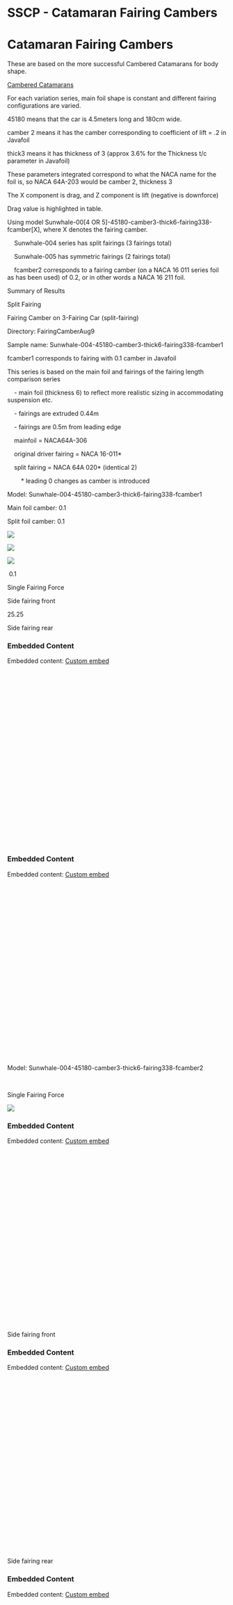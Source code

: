 # SSCP - Catamaran Fairing Cambers

# Catamaran Fairing Cambers

These are based on the more successful Cambered Catamarans for body shape.

[Cambered Catamarans](/home/sscp-2014-2015/aero-2014-2015/solidworks-flowsim-quick-simulations/cambered-catamarans)

For each variation series, main foil shape is constant and different fairing configurations are varied.

45180 means that the car is 4.5meters long and 180cm wide.

camber 2 means it has the camber corresponding to coefficient of lift = .2 in Javafoil

thick3 means it has thickness of 3 (approx 3.6% for the Thickness t/c parameter in Javafoil)

These parameters integrated correspond to what the NACA name for the foil is, so NACA 64A-203 would be camber 2, thickness 3

The X component is drag, and Z component is lift (negative is downforce)

Drag value is highlighted in table.

Using model Sunwhale-00[4 OR 5]-45180-camber3-thick6-fairing338-fcamber[X], where X denotes the fairing camber. 

    Sunwhale-004 series has split fairings (3 fairings total)

    Sunwhale-005 has symmetric fairings (2 fairings total)

    fcamber2 corresponds to a fairing camber (on a NACA 16 011 series foil as has been used) of 0.2, or in other words a NACA 16 211 foil.

Summary of Results

Split Fairing                                                                                        

Fairing Camber on 3-Fairing Car (split-fairing)

Directory: FairingCamberAug9

Sample name: Sunwhale-004-45180-camber3-thick6-fairing338-fcamber1

fcamber1 corresponds to fairing with 0.1 camber in Javafoil

This series is based on the main foil and fairings of the fairing length comparison series

    - main foil (thickness 6) to reflect more realistic sizing in accommodating suspension etc.

    - fairings are extruded 0.44m 

    - fairings are 0.5m from leading edge 

    mainfoil = NACA64A-306

    original driver fairing = NACA 16-011* 

    split fairing = NACA 64A 020* (identical 2)

        * leading 0 changes as camber is introduced

Model: Sunwhale-004-45180-camber3-thick6-fairing338-fcamber1

Main foil camber: 0.1 

Split foil camber: 0.1    

![](../../../../../assets/image_297c5ba4d7.png)

![](../../../../../assets/image_db6a9d79c6.png)

![](../../../../../assets/image_9ee5a266ec.png)

 0.1

Single Fairing Force

Side fairing front

25.25

Side fairing rear

### Embedded Content

Embedded content: [Custom embed]()

<iframe width="100%" height="400" src="" frameborder="0"></iframe>

### Embedded Content

Embedded content: [Custom embed]()

<iframe width="100%" height="400" src="" frameborder="0"></iframe>

Model: Sunwhale-004-45180-camber3-thick6-fairing338-fcamber2

 

Single Fairing Force

![](../../../../../assets/image_c546dcea27.png)

### Embedded Content

Embedded content: [Custom embed]()

<iframe width="100%" height="400" src="" frameborder="0"></iframe>

Side fairing front

### Embedded Content

Embedded content: [Custom embed]()

<iframe width="100%" height="400" src="" frameborder="0"></iframe>

Side fairing rear

### Embedded Content

Embedded content: [Custom embed]()

<iframe width="100%" height="400" src="" frameborder="0"></iframe>

Model: Sunwhale-004-45180-camber3-thick6-fairing338-fcamber3

SPLIT FAIRING <-----------> SYMMETRIC

![](../../../../../assets/image_6a7a2a22e0.png)

### Embedded Content

Embedded content: [Custom embed]()

<iframe width="100%" height="400" src="" frameborder="0"></iframe>

### Embedded Content

Embedded content: [Custom embed]()

<iframe width="100%" height="400" src="" frameborder="0"></iframe>

Single fairing

### Embedded Content

Embedded content: [Custom embed]()

<iframe width="100%" height="400" src="" frameborder="0"></iframe>

Side fairing front

### Embedded Content

Embedded content: [Custom embed]()

<iframe width="100%" height="400" src="" frameborder="0"></iframe>

Side fairing rear

### Embedded Content

Embedded content: [Custom embed]()

<iframe width="100%" height="400" src="" frameborder="0"></iframe>

Model: Sunwhale-004-45180-camber3-thick6-fairing338-fcamber4

![](../../../../../assets/image_bb223aa33a.png)

### Embedded Content

Embedded content: [Custom embed]()

<iframe width="100%" height="400" src="" frameborder="0"></iframe>

Single Fairing 

### Embedded Content

Embedded content: [Custom embed]()

<iframe width="100%" height="400" src="" frameborder="0"></iframe>

Side fairing front

### Embedded Content

Embedded content: [Custom embed]()

<iframe width="100%" height="400" src="" frameborder="0"></iframe>

Side fairing rear

### Embedded Content

Embedded content: [Custom embed]()

<iframe width="100%" height="400" src="" frameborder="0"></iframe>

Model: Sunwhale-004-45180-camber3-thick6-fairing338-fcamber5

![](../../../../../assets/image_27aa1d40b9.png)

### Embedded Content

Embedded content: [Custom embed]()

<iframe width="100%" height="400" src="" frameborder="0"></iframe>

Single fairing

### Embedded Content

Embedded content: [Custom embed]()

<iframe width="100%" height="400" src="" frameborder="0"></iframe>

Side fairing front

### Embedded Content

Embedded content: [Custom embed]()

<iframe width="100%" height="400" src="" frameborder="0"></iframe>

Side fairing rear

### Embedded Content

Embedded content: [Custom embed]()

<iframe width="100%" height="400" src="" frameborder="0"></iframe>

Model: Sunwhale-004-45180-camber3-thick6-fairing338-fcamber6

![](../../../../../assets/image_dc0d85b6cf.png)

### Embedded Content

Embedded content: [Custom embed]()

<iframe width="100%" height="400" src="" frameborder="0"></iframe>

Single fairing

### Embedded Content

Embedded content: [Custom embed]()

<iframe width="100%" height="400" src="" frameborder="0"></iframe>

Side fairing front

### Embedded Content

Embedded content: [Custom embed]()

<iframe width="100%" height="400" src="" frameborder="0"></iframe>

Side fairing rear

### Embedded Content

Embedded content: [Custom embed]()

<iframe width="100%" height="400" src="" frameborder="0"></iframe>

Fairing Camber on 2-Fairing Car (Symmetric)

Directory: FairingCamberAug9

Sample name: Sunwhale-005-45180-camber3-thick6-fairing338-fcamber1

fcamber1 corresponds to fairing with 0.1 camber in Javafoil

This series is based on the main foil and fairings of the fairing length comparison series

    - main foil (thickness 6) to reflect more realistic sizing in accommodating suspension etc.

    - fairings are extruded 0.44m 

    - fairings are 0.5m from leading edge

    mainfoil = NACA64A-306

    original fairings = NACA 16-011* 

        * leading "0" chnages as camber is introduced

Model: Sunwhale-005-45180-camber3-thick6-fairing338-fcamber1

![](../../../../../assets/image_6e5e9517ff.png)

### Embedded Content

Embedded content: [Custom embed]()

<iframe width="100%" height="400" src="" frameborder="0"></iframe>

Right fairing

### Embedded Content

Embedded content: [Custom embed]()

<iframe width="100%" height="400" src="" frameborder="0"></iframe>

Left fairing

### Embedded Content

Embedded content: [Custom embed]()

<iframe width="100%" height="400" src="" frameborder="0"></iframe>

Model: Sunwhale-005-45180-camber3-thick6-fairing338-fcamber2

![](../../../../../assets/image_ab58a28023.png)

### Embedded Content

Embedded content: [Custom embed]()

<iframe width="100%" height="400" src="" frameborder="0"></iframe>

Right fairing

### Embedded Content

Embedded content: [Custom embed]()

<iframe width="100%" height="400" src="" frameborder="0"></iframe>

Left fairing

### Embedded Content

Embedded content: [Custom embed]()

<iframe width="100%" height="400" src="" frameborder="0"></iframe>

Model: Sunwhale-005-45180-camber3-thick6-fairing338-fcamber3

![](../../../../../assets/image_5a068f713b.png)

### Embedded Content

Embedded content: [Custom embed]()

<iframe width="100%" height="400" src="" frameborder="0"></iframe>

Right fairing

### Embedded Content

Embedded content: [Custom embed]()

<iframe width="100%" height="400" src="" frameborder="0"></iframe>

Left fairing

### Embedded Content

Embedded content: [Custom embed]()

<iframe width="100%" height="400" src="" frameborder="0"></iframe>

Model: Sunwhale-005-45180-camber3-thick6-fairing338-fcamber4

![](../../../../../assets/image_90b911174f.png)

### Embedded Content

Embedded content: [Custom embed]()

<iframe width="100%" height="400" src="" frameborder="0"></iframe>

Right fairing

### Embedded Content

Embedded content: [Custom embed]()

<iframe width="100%" height="400" src="" frameborder="0"></iframe>

Left fairing

### Embedded Content

Embedded content: [Custom embed]()

<iframe width="100%" height="400" src="" frameborder="0"></iframe>

Model: Sunwhale-005-45180-camber3-thick6-fairing338-fcamber5

![](../../../../../assets/image_ed7fdb2826.png)

### Embedded Content

Embedded content: [Custom embed]()

<iframe width="100%" height="400" src="" frameborder="0"></iframe>

Right fairing

### Embedded Content

Embedded content: [Custom embed]()

<iframe width="100%" height="400" src="" frameborder="0"></iframe>

Left fairing

### Embedded Content

Embedded content: [Custom embed]()

<iframe width="100%" height="400" src="" frameborder="0"></iframe>

Model: Sunwhale-005-45180-camber3-thick6-fairing338-fcamber6

![](../../../../../assets/image_2e80674e79.png)

### Embedded Content

Embedded content: [Custom embed]()

<iframe width="100%" height="400" src="" frameborder="0"></iframe>

Right fairing

### Embedded Content

Embedded content: [Custom embed]()

<iframe width="100%" height="400" src="" frameborder="0"></iframe>

Left fairing

### Embedded Content

Embedded content: [Custom embed]()

<iframe width="100%" height="400" src="" frameborder="0"></iframe>


